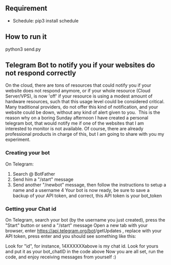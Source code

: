 ## Requirement
* Schedule: pip3 install schedule

## How to run it
python3 send.py

## Telegram Bot to notify you if your websites do not respond correctly

On the cloud, there are tons of resources that could notify you if your website does not respond anymore, or if your whole resource (Cloud Server/VPS), is now 'off' if your resource is using a modest amount of hardware resources, such that this usage level could be considered critical.
Many traditional providers, do not offer this kind of notification, and your website could be down, without any kind of alert given to you. 
This is the reason why on a boring Sunday afternoon I have created a personal telegram bot, that would notify me if one of the websites that I am interested to monitor is not available. Of course, there are already professional products in charge of this, but I am going to share with you my experiment. 

### Creating your bot
On Telegram:
1. Search @ BotFather
2. Send him a "/start" message
3. Send another "/newbot" message, then follow the instructions to setup a name and a username
4 Your bot is now ready, be sure to save a backup of your API token, and correct, this API token is your bot_token

### Getting your Chat id
On Telegram, search your bot (by the username you just created), press the "Start" button or send a "/start" message
Open a new tab with your browser, enter https://api.telegram.org/bot<yourtoken>/getUpdates , replace <yourtoken> with your API token, press enter and you should see something like this:

Look for "id", for instance, 14XXXXXXabove is my chat id. Look for yours and put it as your bot_chatID in the code above
Now you are all set, run the code, and enjoy receiving messages from yourself :)
